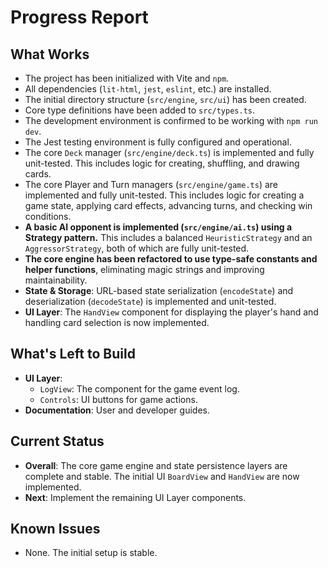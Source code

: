 # Progress Report

## What Works
*   The project has been initialized with Vite and `npm`.
*   All dependencies (`lit-html`, `jest`, `eslint`, etc.) are installed.
*   The initial directory structure (`src/engine`, `src/ui`) has been created.
*   Core type definitions have been added to `src/types.ts`.
*   The development environment is confirmed to be working with `npm run dev`.
*   The Jest testing environment is fully configured and operational.
*   The core `Deck` manager (`src/engine/deck.ts`) is implemented and fully unit-tested. This includes logic for creating, shuffling, and drawing cards.
*   The core Player and Turn managers (`src/engine/game.ts`) are implemented and fully unit-tested. This includes logic for creating a game state, applying card effects, advancing turns, and checking win conditions.
*   **A basic AI opponent is implemented (`src/engine/ai.ts`) using a Strategy pattern.** This includes a balanced `HeuristicStrategy` and an `AggressorStrategy`, both of which are fully unit-tested.
*   **The core engine has been refactored to use type-safe constants and helper functions**, eliminating magic strings and improving maintainability.
*   **State & Storage**: URL-based state serialization (`encodeState`) and deserialization (`decodeState`) is implemented and unit-tested.
*   **UI Layer**: The `HandView` component for displaying the player's hand and handling card selection is now implemented.

## What's Left to Build
*   **UI Layer**:
    *   `LogView`: The component for the game event log.
    *   `Controls`: UI buttons for game actions.
*   **Documentation**: User and developer guides.

## Current Status
*   **Overall**: The core game engine and state persistence layers are complete and stable. The initial UI `BoardView` and `HandView` are now implemented.
*   **Next**: Implement the remaining UI Layer components.

## Known Issues
*   None. The initial setup is stable. 
